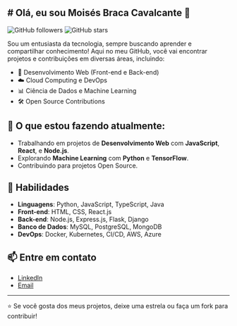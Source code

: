 ## # Olá, eu sou Moisés Braca Cavalcante 👋

![GitHub followers](https://img.shields.io/github/followers/seu-usuario?style=social)
![GitHub stars](https://img.shields.io/github/stars/seu-usuario?style=social)

Sou um entusiasta da tecnologia, sempre buscando aprender e compartilhar conhecimento! Aqui no meu GitHub, você vai encontrar projetos e contribuições em diversas áreas, incluindo:

- 🔧 Desenvolvimento Web (Front-end e Back-end)
- ☁️ Cloud Computing e DevOps
- 📊 Ciência de Dados e Machine Learning
- 🛠️ Open Source Contributions

## 🔭 O que estou fazendo atualmente:
- Trabalhando em projetos de **Desenvolvimento Web** com **JavaScript**, **React**, e **Node.js**.
- Explorando **Machine Learning** com **Python** e **TensorFlow**.
- Contribuindo para projetos Open Source.

## 🚀 Habilidades
- **Linguagens**: Python, JavaScript, TypeScript, Java
- **Front-end**: HTML, CSS, React.js
- **Back-end**: Node.js, Express.js, Flask, Django
- **Banco de Dados**: MySQL, PostgreSQL, MongoDB
- **DevOps**: Docker, Kubernetes, CI/CD, AWS, Azure


## 📫 Entre em contato
- [LinkedIn](https://www.linkedin.com/in/moises-braca-8b3279173/)
- [Email](mucalan@live.com)

---

⭐️ Se você gosta dos meus projetos, deixe uma estrela ou faça um fork para contribuir!

